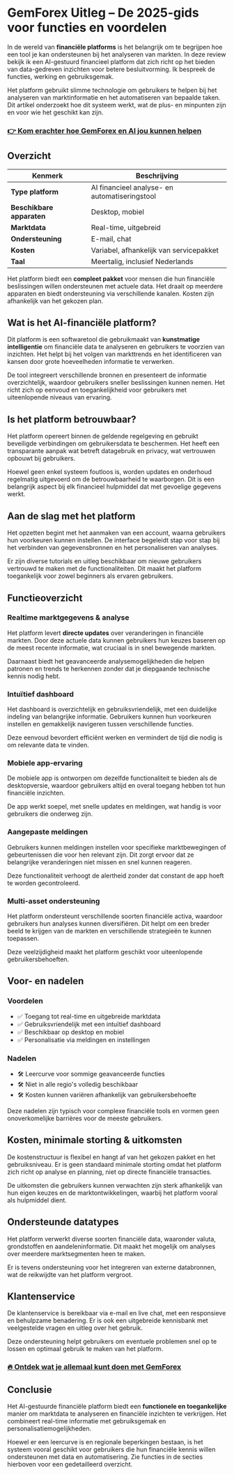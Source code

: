 # GemForex Uitleg – De 2025-gids voor functies en voordelen
 
In de wereld van **financiële platforms** is het belangrijk om te begrijpen hoe een tool je kan ondersteunen bij het analyseren van markten. In deze review bekijk ik een AI-gestuurd financieel platform dat zich richt op het bieden van data-gedreven inzichten voor betere besluitvorming. Ik bespreek de functies, werking en gebruiksgemak.

Het platform gebruikt slimme technologie om gebruikers te helpen bij het analyseren van marktinformatie en het automatiseren van bepaalde taken. Dit artikel onderzoekt hoe dit systeem werkt, wat de plus- en minpunten zijn en voor wie het geschikt kan zijn.

### [👉 Kom erachter hoe GemForex en AI jou kunnen helpen](https://tinyurl.com/bdefyyxf)
## Overzicht
| Kenmerk                 | Beschrijving                              |
|-------------------------|------------------------------------------|
| **Type platform**       | AI financieel analyse- en automatiseringstool |
| **Beschikbare apparaten**| Desktop, mobiel                          |
| **Marktdata**            | Real-time, uitgebreid                    |
| **Ondersteuning**        | E-mail, chat                            |
| **Kosten**               | Variabel, afhankelijk van servicepakket |
| **Taal**                 | Meertalig, inclusief Nederlands         |

Het platform biedt een **compleet pakket** voor mensen die hun financiële beslissingen willen ondersteunen met actuele data. Het draait op meerdere apparaten en biedt ondersteuning via verschillende kanalen. Kosten zijn afhankelijk van het gekozen plan.

## Wat is het AI-financiële platform?
Dit platform is een softwaretool die gebruikmaakt van **kunstmatige intelligentie** om financiële data te analyseren en gebruikers te voorzien van inzichten. Het helpt bij het volgen van markttrends en het identificeren van kansen door grote hoeveelheden informatie te verwerken.

De tool integreert verschillende bronnen en presenteert de informatie overzichtelijk, waardoor gebruikers sneller beslissingen kunnen nemen. Het richt zich op eenvoud en toegankelijkheid voor gebruikers met uiteenlopende niveaus van ervaring.

## Is het platform betrouwbaar?
Het platform opereert binnen de geldende regelgeving en gebruikt beveiligde verbindingen om gebruikersdata te beschermen. Het heeft een transparante aanpak wat betreft datagebruik en privacy, wat vertrouwen opbouwt bij gebruikers.

Hoewel geen enkel systeem foutloos is, worden updates en onderhoud regelmatig uitgevoerd om de betrouwbaarheid te waarborgen. Dit is een belangrijk aspect bij elk financieel hulpmiddel dat met gevoelige gegevens werkt.

## Aan de slag met het platform
Het opzetten begint met het aanmaken van een account, waarna gebruikers hun voorkeuren kunnen instellen. De interface begeleidt stap voor stap bij het verbinden van gegevensbronnen en het personaliseren van analyses.

Er zijn diverse tutorials en uitleg beschikbaar om nieuwe gebruikers vertrouwd te maken met de functionaliteiten. Dit maakt het platform toegankelijk voor zowel beginners als ervaren gebruikers.

## Functieoverzicht  
### Realtime marktgegevens & analyse  
Het platform levert **directe updates** over veranderingen in financiële markten. Door deze actuele data kunnen gebruikers hun keuzes baseren op de meest recente informatie, wat cruciaal is in snel bewegende markten.

Daarnaast biedt het geavanceerde analysemogelijkheden die helpen patronen en trends te herkennen zonder dat je diepgaande technische kennis nodig hebt.

### Intuïtief dashboard  
Het dashboard is overzichtelijk en gebruiksvriendelijk, met een duidelijke indeling van belangrijke informatie. Gebruikers kunnen hun voorkeuren instellen en gemakkelijk navigeren tussen verschillende functies.

Deze eenvoud bevordert efficiënt werken en vermindert de tijd die nodig is om relevante data te vinden.

### Mobiele app-ervaring  
De mobiele app is ontworpen om dezelfde functionaliteit te bieden als de desktopversie, waardoor gebruikers altijd en overal toegang hebben tot hun financiële inzichten.

De app werkt soepel, met snelle updates en meldingen, wat handig is voor gebruikers die onderweg zijn.

### Aangepaste meldingen  
Gebruikers kunnen meldingen instellen voor specifieke marktbewegingen of gebeurtenissen die voor hen relevant zijn. Dit zorgt ervoor dat ze belangrijke veranderingen niet missen en snel kunnen reageren.

Deze functionaliteit verhoogt de alertheid zonder dat constant de app hoeft te worden gecontroleerd.

### Multi-asset ondersteuning  
Het platform ondersteunt verschillende soorten financiële activa, waardoor gebruikers hun analyses kunnen diversifiëren. Dit helpt om een breder beeld te krijgen van de markten en verschillende strategieën te kunnen toepassen.

Deze veelzijdigheid maakt het platform geschikt voor uiteenlopende gebruikersbehoeften.

## Voor- en nadelen
### Voordelen
- ✅ Toegang tot real-time en uitgebreide marktdata  
- ✅ Gebruiksvriendelijk met een intuïtief dashboard  
- ✅ Beschikbaar op desktop en mobiel  
- ✅ Personalisatie via meldingen en instellingen  

### Nadelen
- 🛠️ Leercurve voor sommige geavanceerde functies  
- 🛠️ Niet in alle regio's volledig beschikbaar  
- 🛠️ Kosten kunnen variëren afhankelijk van gebruikersbehoefte  

Deze nadelen zijn typisch voor complexe financiële tools en vormen geen onoverkomelijke barrières voor de meeste gebruikers.

## Kosten, minimale storting & uitkomsten
De kostenstructuur is flexibel en hangt af van het gekozen pakket en het gebruiksniveau. Er is geen standaard minimale storting omdat het platform zich richt op analyse en planning, niet op directe financiële transacties.

De uitkomsten die gebruikers kunnen verwachten zijn sterk afhankelijk van hun eigen keuzes en de marktontwikkelingen, waarbij het platform vooral als hulpmiddel dient.

## Ondersteunde datatypes
Het platform verwerkt diverse soorten financiële data, waaronder valuta, grondstoffen en aandeleninformatie. Dit maakt het mogelijk om analyses over meerdere marktsegmenten heen te maken.

Er is tevens ondersteuning voor het integreren van externe databronnen, wat de reikwijdte van het platform vergroot.

## Klantenservice
De klantenservice is bereikbaar via e-mail en live chat, met een responsieve en behulpzame benadering. Er is ook een uitgebreide kennisbank met veelgestelde vragen en uitleg over het gebruik.

Deze ondersteuning helpt gebruikers om eventuele problemen snel op te lossen en optimaal gebruik te maken van het platform.

### [🔥 Ontdek wat je allemaal kunt doen met GemForex](https://tinyurl.com/bdefyyxf)
## Conclusie
Het AI-gestuurde financiële platform biedt een **functionele en toegankelijke** manier om marktdata te analyseren en financiële inzichten te verkrijgen. Het combineert real-time informatie met gebruiksgemak en personalisatiemogelijkheden. 

Hoewel er een leercurve is en regionale beperkingen bestaan, is het systeem vooral geschikt voor gebruikers die hun financiële kennis willen ondersteunen met data en automatisering. Zie functies in de secties hierboven voor een gedetailleerd overzicht.